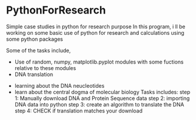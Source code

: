 # PythonForResearch
Simple case studies in python for research purpose
In this program, i ll be working on some basic use of python for research and calculations using some python packages

Some of the tasks include, 
- Use of random, numpy, matplotlib.pyplot modules with some fuctions relative to these modules
- DNA translation
* learning about the DNA neucleotides
* learn about the central dogma of molecular biology
    Tasks includes: 
    step 1: Manually download DNA and Protein Sequence data
    step 2: importing DNA data into python 
    step 3: create an algorithm to translate the DNA 
    step 4: CHECK if translation matches your download
